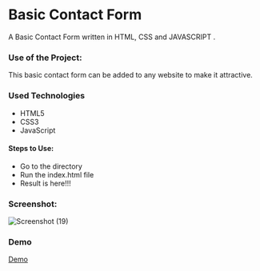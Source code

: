 <h1>Basic Contact Form</h1>

<p>A Basic Contact Form written in HTML, CSS and JAVASCRIPT .</p>

### Use of the Project:

<p>This basic contact form can be added to any website to make it attractive. </p>

<h3>Used Technologies</h3>
<ul>
    <li>HTML5</li>
    <li>CSS3</li>
    <li>JavaScript</li>
</ul>

#### Steps to Use:

- Go to the directory
- Run the index.html file
- Result is here!!!

<h3> Screenshot:</h3>
<img src="https://user-images.githubusercontent.com/66966120/125250300-ec32c500-e2aa-11eb-8a50-31d4cf729d72.png" alt="Screenshot (19)" style="max-width:100%;">


<h3> Demo </h3>

<a href="https://sonamgupta136.github.io/Basic-Contact-Form.io/">Demo</a>

<br>

